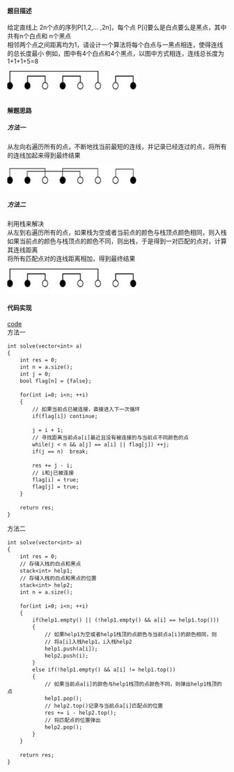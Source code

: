 #### 题目描述
给定直线上 2n个点的序列P[1,2,… ,2n]，每个点 P[i]要么是白点要么是黑点，其中共有n个白点和 n个黑点  
相邻两个点之间距离均为1，请设计一个算法将每个白点与一黑点相连，使得连线的总长度最小  例如，图中有4个白点和4个黑点，以图中方式相连，连线总长度为1+1+1+5=8  

<img src="/Assets/mini_length_greedy.png" width="300" height="60" align="center">

#### 解题思路
##### 方法一  
从左向右遍历所有的点，不断地找当前最短的连线，并记录已经连过的点，将所有的连线加起来得到最终结果  

<img src="/Assets/mini_length_greedy_1.png" width="300" height="60" align="center">

##### 方法二  
利用栈来解决  
从左到右遍历所有的点，如果栈为空或者当前点的颜色与栈顶点颜色相同，则入栈  
如果当前点的颜色与栈顶点的颜色不同，则出栈，于是得到一对匹配的点对，计算其连线距离  
将所有匹配点对的连线距离相加，得到最终结果  

<img src="/Assets/mini_length_greedy.png" width="300" height="60" align="center">

#### 代码实现

[code](/GreedyAlgorithm/mini_length.cpp)  
方法一
```
int solve(vector<int> a)
{
	int res = 0;
	int n = a.size();
	int j = 0;
	bool flag[n] = {false};

	for(int i=0; i<n; ++i)
	{
		// 如果当前点已被连接，直接进入下一次循环
		if(flag[i])	continue;

		j = i + 1;
		// 寻找距离当前点a[i]最近且没有被连接的与当前点不同颜色的点
		while(j < n && a[j] == a[i] || flag[j])	++j;
		if(j == n)	break;

		res += j - i;
		// i和j已被连接
		flag[i] = true;
		flag[j] = true;
	}
	
	return res;
}
```
方法二
```
int solve(vector<int> a)
{
	int res = 0;
	// 存储入栈的白点和黑点
	stack<int> help1;
	// 存储入栈的白点和黑点的位置
	stack<int> help2;
	int n = a.size();

	for(int i=0; i<n; ++i)
	{
		if(help1.empty() || (!help1.empty() && a[i] == help1.top()))
		{
			// 如果help1为空或者help1栈顶的点颜色与当前点a[i]的颜色相同，则
			// 将a[i]入栈help1，i入栈help2
			help1.push(a[i]);
			help2.push(i);
		}
		else if(!help1.empty() && a[i] != help1.top())
		{
			// 如果当前点a[i]的颜色与help1栈顶的点颜色不同，则弹出help1栈顶的点
			help1.pop();
			// help2.top()记录与当前点a[i]匹配点的位置
			res += i - help2.top();
			// 将匹配点的位置弹出
			help2.pop();
		}
	}

	return res;
}
```